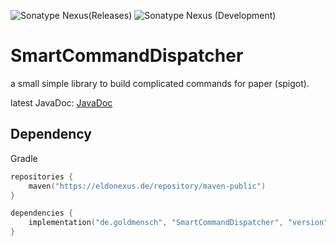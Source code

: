 ![Sonatype Nexus(Releases)](https://img.shields.io/nexus/maven-releases/de.goldmensch/SmartCommandDispatcher?label=Release&logo=Release&server=https%3A%2F%2Feldonexus.de&style=for-the-badge)
![Sonatype Nexus (Development)](https://img.shields.io/nexus/maven-dev/de.goldmensch/SmartCommandDispatcher?label=DEV&logo=Release&server=https%3A%2F%2Feldonexus.de&style=for-the-badge)
# SmartCommandDispatcher
a small simple library to build complicated commands for paper (spigot).

latest JavaDoc: [JavaDoc](https://goldmensch.github.io/SmartCommandDispatcher/)

## Dependency
Gradle
``` kotlin
repositories {
    maven("https://eldonexus.de/repository/maven-public")
}

dependencies {
    implementation("de.goldmensch", "SmartCommandDispatcher", "version")
}
```
